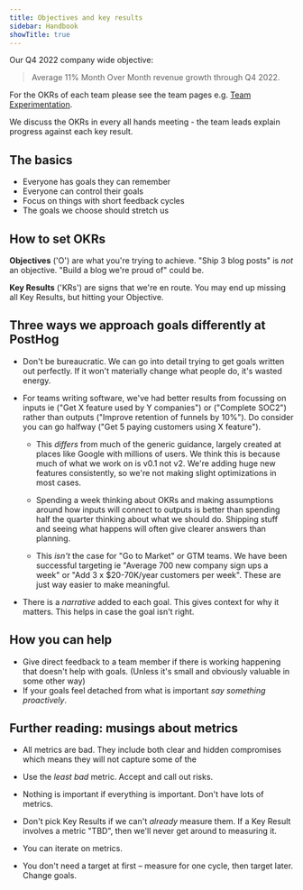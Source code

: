 ```yaml
---
title: Objectives and key results
sidebar: Handbook
showTitle: true
---
```


Our Q4 2022 company wide objective:
> Average 11% Month Over Month revenue growth through Q4 2022.

For the OKRs of each team please see the team pages e.g. [Team Experimentation](/handbook/small-teams/experimentation).

We discuss the OKRs in every all hands meeting - the team leads explain progress against each key result.

## The basics

* Everyone has goals they can remember
* Everyone can control their goals
* Focus on things with short feedback cycles
* The goals we choose should stretch us

## How to set OKRs

**Objectives** ('O') are what you're trying to achieve. "Ship 3 blog posts" is _not_ an objective. "Build a blog we're proud of" could be.

**Key Results** ('KRs') are signs that we're en route. You may end up missing all Key Results, but hitting your Objective.

## Three ways we approach goals differently at PostHog

* Don't be bureaucratic. We can go into detail trying to get goals written out perfectly. If it won't materially change what people do, it's wasted energy.

* For teams writing software, we've had better results from focussing on inputs ie ("Get X feature used by Y companies") or ("Complete SOC2") rather than outputs ("Improve retention of funnels by 10%"). Do consider you can go halfway ("Get 5 paying customers using X feature").

  * This _differs_ from much of the generic guidance, largely created at places like Google with millions of users. We think this is because much of what we work on is v0.1 not v2. We're adding huge new features consistently, so we're not making slight optimizations in most cases.

  * Spending a week thinking about OKRs and making assumptions around how inputs will connect to outputs is better than spending half the quarter thinking about what we should do. Shipping stuff and seeing what happens will often give clearer answers than planning.

  * This _isn't_ the case for "Go to Market" or GTM teams. We have been successful targeting ie "Average 700 new company sign ups a week" or "Add 3 x $20-70K/year customers per week". These are just way easier to make meaningful.

* There is a _narrative_ added to each goal. This gives context for why it matters. This helps in case the goal isn't right.

## How you can help

* Give direct feedback to a team member if there is working happening that doesn't help with goals. (Unless it's small and obviously valuable in some other way)
* If your goals feel detached from what is important _say something proactively_.

## Further reading: musings about metrics

* All metrics are bad. They include both clear and hidden compromises which means they will not capture some of the
 
* Use the _least bad_ metric. Accept and call out risks.

* Nothing is important if everything is important. Don't have lots of metrics.

* Don't pick Key Results if we can't _already_ measure them. If a Key Result involves a metric "TBD", then we'll never get around to measuring it.

* You can iterate on metrics.

* You don't need a target at first – measure for one cycle, then target later. Change goals.
